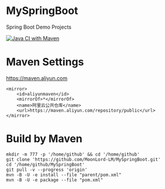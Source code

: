 # MySpringBoot
Spring Boot Demo Projects

[![Java CI with Maven](https://github.com/MoonLord-LM/MySpringBoot/actions/workflows/maven.yml/badge.svg)](https://github.com/MoonLord-LM/MySpringBoot/actions/workflows/maven.yml)

# Maven Settings  
https://maven.aliyun.com  

    <mirror>
        <id>aliyunmaven</id>
        <mirrorOf>*</mirrorOf>
        <name>阿里云公共仓库</name>
        <url>https://maven.aliyun.com/repository/public</url>
    </mirror>

# Build by Maven

    mkdir -m 777 -p '/home/github' && cd '/home/github'
    git clone 'https://github.com/MoonLord-LM/MySpringBoot.git'
    cd '/home/github/MySpringBoot'
    git pull -v --progress 'origin'
    mvn -B -U -e install --file "parent/pom.xml"
    mvn -B -U -e package --file "pom.xml"
